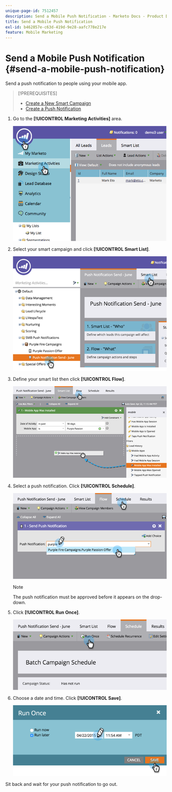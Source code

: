 ```yaml
---
unique-page-id: 7512457
description: Send a Mobile Push Notification - Marketo Docs - Product Documentation
title: Send a Mobile Push Notification
exl-id: b462857e-c63d-419d-9e28-aafc778e217e
feature: Mobile Marketing
---
```

# Send a Mobile Push Notification {#send-a-mobile-push-notification}

Send a push notification to people using your mobile app.

>[!PREREQUISITES]
>
>* [Create a New Smart Campaign](/help/marketo/product-docs/core-marketo-concepts/smart-campaigns/creating-a-smart-campaign/create-a-new-smart-campaign.md)
>* [Create a Push Notification](/help/marketo/product-docs/mobile-marketing/push-notifications/create-a-push-notification.md)

1. Go to the **[!UICONTROL Marketing Activities]** area.

   ![](assets/image2015-4-22-18-3a31-3a54.png)

1. Select your smart campaign and click **[!UICONTROL Smart List]**.

   ![](assets/image2015-4-23-17-3a57-3a46.png)

1. Define your smart list then click **[!UICONTROL Flow]**.

   ![](assets/image2015-4-22-18-3a33-3a13.png)

1. Select a push notification. Click **[!UICONTROL Schedule]**.

   ![](assets/image2015-4-22-18-3a33-3a38.png)

   >[!NOTE]
   >
   >The push notification must be approved before it appears on the drop-down.

1. Click **[!UICONTROL Run Once]**.

   ![](assets/image2015-4-23-18-3a0-3a54.png)

1. Choose a date and time. Click **[!UICONTROL Save]**.

   ![](assets/image2015-4-23-18-3a1-3a33.png)

Sit back and wait for your push notification to go out.
